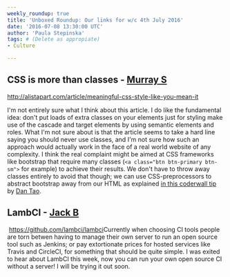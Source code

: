 ```yaml
---
weekly_roundup: true
title: 'Unboxed Roundup: Our links for w/c 4th July 2016'
date: '2016-07-08 13:30:00 UTC'
author: 'Paula Stepinska'
tags: # (Delete as appropiate) 
- Culture

---
```


## CSS is more than classes - [Murray S](/people#murray-steele)

http://alistapart.com/article/meaningful-css-style-like-you-mean-it

I'm not entirely sure what I think about this article.  I do like the fundamental idea: don't put loads of extra classes on your elements just for styling make use of the cascade and target elements by using semantic elements and roles.  What I'm not sure about is that the article seems to take a hard line saying you should never use classes, and I'm not sure how such an approach would actually work in the face of a real world website of any complexity.  I think the real complaint might be aimed at CSS frameworks like bootstrap that require many classes (`<a class="btn btn-primary btn-sm">` for example) to achieve their results.  We don't have to throw away classes entirely to avoid that though; we can use CSS-preprocessors to abstract bootstrap away from our HTML as explained [in this coderwall tip](https://coderwall.com/p/wixovg/bootstrap-without-all-the-debt) by [Dan Tao](https://twitter.com/dan_tao).


## LambCI - [Jack B](/people#jack-bracewell)
​
https://github.com/lambci/lambci
​
Currently when choosing CI tools people are torn betwen having to manage their own server to run an open source tool such as Jenkins; or pay extortionate prices for hosted services like Travis and CircleCI, for something that should be quite simple. I was exited to hear about LambCI this week, now you can run your own open source CI without a server! I will be trying it out soon.


